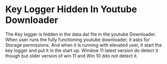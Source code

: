 # Key Logger Hidden In Youtube Downloader
The Key logger is hidden in the data.dat file in the youtube Downloader. When user runs the fully functioning youtube downloader, it asks for Storage permissions. And when it is running with elevated user, it start the key logger and put it in the start up. Window 11 latest version do detect it though but older version of win 11 and Win 10 ddo not detect it.
